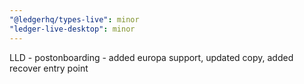 ```yaml
---
"@ledgerhq/types-live": minor
"ledger-live-desktop": minor
---
```


LLD - postonboarding - added europa support, updated copy, added recover entry point
